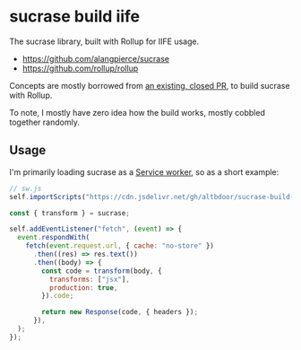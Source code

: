 # sucrase build iife

The sucrase library, built with Rollup for IIFE usage.

- https://github.com/alangpierce/sucrase
- https://github.com/rollup/rollup

Concepts are mostly borrowed from [an existing, closed PR](https://github.com/alangpierce/sucrase/issues/507#issuecomment-983593429),
to build sucrase with Rollup.

To note, I mostly have zero idea how the build works, mostly cobbled together randomly.


## Usage

I'm primarily loading sucrase as a [Service worker](https://developer.mozilla.org/en-US/docs/Web/API/Service_Worker_API),
so as a short example:

```js
// sw.js
self.importScripts("https://cdn.jsdelivr.net/gh/altbdoor/sucrase-build-iife@v3.34.0/sucrase.browser.js");

const { transform } = sucrase;

self.addEventListener("fetch", (event) => {
  event.respondWith(
    fetch(event.request.url, { cache: "no-store" })
      .then((res) => res.text())
      .then((body) => {
        const code = transform(body, {
          transforms: ["jsx"],
          production: true,
        }).code;

        return new Response(code, { headers });
      }),
  );
});
```

